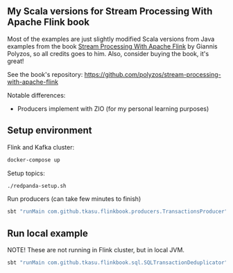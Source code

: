 ## My Scala versions for Stream Processing With Apache Flink book

Most of the examples are just slightly modified Scala versions from Java examples from the book [Stream Processing With Apache Flink](https://leanpub.com/streamprocessingwithapacheflink) by Giannis Polyzos, so all credits goes to him.
Also, consider buying the book, it's great!

See the book's repository: https://github.com/polyzos/stream-processing-with-apache-flink

Notable differences:

- Producers implement with ZIO (for my personal learning purposes)

## Setup environment

Flink and Kafka cluster:

```bash
docker-compose up
```

Setup topics:

```bash
./redpanda-setup.sh
```

Run producers (can take few minutes to finish)

```bash
sbt "runMain com.github.tkasu.flinkbook.producers.TransactionsProducer"
```


## Run local example

NOTE! These are not running in Flink cluster, but in local JVM.

```bash
sbt "runMain com.github.tkasu.flinkbook.sql.SQLTransactionDeduplicator"
```


